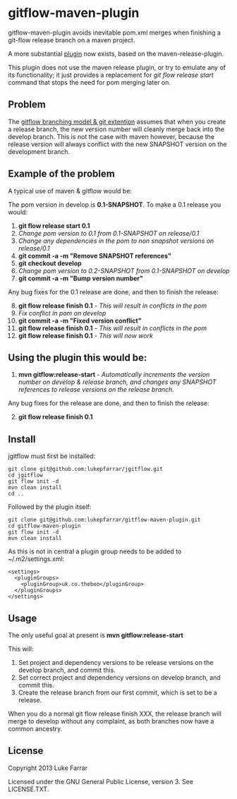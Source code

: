 
gitflow-maven-plugin
====================

gitflow-maven-plugin avoids inevitable pom.xml merges when finishing a git-flow release branch
on a maven project.

A more substantial [plugin](https://bitbucket.org/atlassian/maven-jgitflow-plugin) now exists, based
on the maven-release-plugin.

This plugin does not use the maven release plugin, or try to emulate any of its functionality; it just
provides a replacement for *git flow release start* command that stops the need for pom merging later on.


Problem
-------

The [gitflow branching model & git extention](http://nvie.com/posts/a-successful-git-branching-model/)
assumes that when you create a release branch, the new version number will cleanly merge back into the develop
branch. This is not the case with maven however, because the release version will always conflict with the new
SNAPSHOT version on the development branch.

Example of the problem
----------------------
A typical use of maven & gitflow would be:

The pom version in develop is **0.1-SNAPSHOT**. To make a 0.1 release you would:

1. **git flow release start 0.1**
2. *Change pom version to 0.1 from 0.1-SNAPSHOT on release/0.1*
3. *Change any dependencies in the pom to non snapshot versions on release/0.1*
4. **git commit -a -m "Remove SNAPSHOT references"**
5. **git checkout develop**
6. *Change pom version to 0.2-SNAPSHOT from 0.1-SNAPSHOT on develop*
7. **git commit -a -m "Bump version number"**

Any bug fixes for the 0.1 release are done, and then to finish the release:
	
8. **git flow release finish 0.1** - *This will result in conflicts in the pom*
9. *Fix conflict in pom on develop*
10. **git commit -a -m "Fixed version conflict"**
11. **git flow release finish 0.1** - *This will result in conflicts in the pom*
12. **git flow release finish 0.1** - *This will now work*

Using the plugin this would be:
-------------------------------
1. **mvn gitflow:release-start** - *Automatically increments the version number on
develop & release branch, and changes any SNAPSHOT references to release versions
on the release branch.*

Any bug fixes for the release are done, and then to finish the release:

2. **git flow release finish 0.1**

Install
-------

jgitflow must first be installed:

    git clone git@github.com:lukepfarrar/jgitflow.git
    cd jgitflow 
    git flow init -d
    mvn clean install
    cd ..

Followed by the plugin itself:

    git clone git@github.com:lukepfarrar/gitflow-maven-plugin.git
    cd gitflow-maven-plugin
    git flow init -d
    mvn clean install

As this is not in central a plugin group needs to be added to ~/.m2/settings.xml:

    <settings>
      <pluginGroups>
        <pluginGroup>uk.co.theboo</pluginGroup>
      </pluginGroups>
    </settings>

Usage
-----

The only useful goal at present is **mvn gitflow:release-start**

This will:

1. Set project and dependency versions to be release versions on the develop branch, and commit this.
2. Set correct project and dependency versions on develop branch, and commit this.
3. Create the release branch from our first commit, which is set to be a release.

When you do a normal git flow release finish XXX, the release branch will merge to develop without any
complaint, as both branches now have a common ancestry.

License
-------

Copyright 2013 Luke Farrar <luke at gmail dot com>

Licensed under the GNU General Public License, version 3. See LICENSE.TXT.


